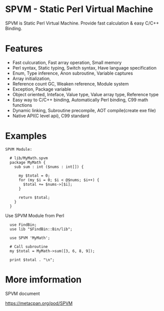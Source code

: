 # SPVM - Static Perl Virtual Machine

SPVM is Static Perl Virtual Machine. Provide fast calculation & easy C/C++ Binding.

# Features

* Fast culcuration, Fast array operation, Small memory
* Perl syntax, Static typing, Switch syntax, Have language specification
* Enum, Type inference, Anon subroutine, Variable captures
* Array initialization, 
* Reference count GC, Weaken reference, Module system
* Exception, Package variable
* Object oriented, Inteface, Value type, Value array type, Reference type
* Easy way to C/C++ binding, Automatically Perl binding, C99 math functions
* Dynamic linking, Subroutine precompile, AOT compile(create exe file)
* Native API(C level api), C99 standard

# Examples

```
SPVM Module:

  # lib/MyMath.spvm
  package MyMath {
    sub sum : int ($nums : int[]) {
      
      my $total = 0;
      for (my $i = 0; $i < @$nums; $i++) {
        $total += $nums->[$i];
      }
      
      return $total;
    }
  }
```

Use SPVM Module from Perl

```
  use FindBin;
  use lib "$FindBin::Bin/lib";
  
  use SPVM 'MyMath';
  
  # Call subroutine
  my $total = MyMath->sum([3, 6, 8, 9]);
  
  print $total . "\n";
```

# More imformation

SPVM document
  
https://metacpan.org/pod/SPVM

